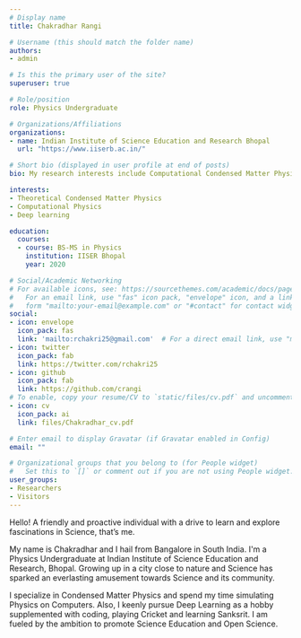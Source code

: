 ```yaml
---
# Display name
title: Chakradhar Rangi

# Username (this should match the folder name)
authors:
- admin

# Is this the primary user of the site?
superuser: true

# Role/position
role: Physics Undergraduate

# Organizations/Affiliations
organizations:
- name: Indian Institute of Science Education and Research Bhopal
  url: "https://www.iiserb.ac.in/"

# Short bio (displayed in user profile at end of posts)
bio: My research interests include Computational Condensed Matter Physics and developing scientific codes. 

interests:
- Theoretical Condensed Matter Physics
- Computational Physics
- Deep learning

education:
  courses:
  - course: BS-MS in Physics
    institution: IISER Bhopal
    year: 2020

# Social/Academic Networking
# For available icons, see: https://sourcethemes.com/academic/docs/page-builder/#icons
#   For an email link, use "fas" icon pack, "envelope" icon, and a link in the
#   form "mailto:your-email@example.com" or "#contact" for contact widget.
social:
- icon: envelope
  icon_pack: fas
  link: 'mailto:rchakri25@gmail.com'  # For a direct email link, use "mailto:test@example.org".
- icon: twitter
  icon_pack: fab
  link: https://twitter.com/rchakri25
- icon: github
  icon_pack: fab
  link: https://github.com/crangi
# To enable, copy your resume/CV to `static/files/cv.pdf` and uncomment the lines below.
- icon: cv
  icon_pack: ai
  link: files/Chakradhar_cv.pdf

# Enter email to display Gravatar (if Gravatar enabled in Config)
email: ""

# Organizational groups that you belong to (for People widget)
#   Set this to `[]` or comment out if you are not using People widget.
user_groups:
- Researchers
- Visitors
---
```


Hello! A friendly and proactive individual with a drive to learn and explore fascinations in Science, that’s me. 

My name is Chakradhar and I hail from Bangalore in South India. I'm a Physics Undergraduate at Indian Institute of Science Education and Research, Bhopal. Growing up in a city close to nature and Science has sparked an everlasting amusement towards Science and its community. 

I specialize in Condensed Matter Physics and spend my time simulating Physics on Computers. Also, I keenly pursue Deep Learning as a hobby supplemented with coding, playing Cricket and learning Sanksrit. I am fueled by the ambition to promote Science Education and Open Science. 